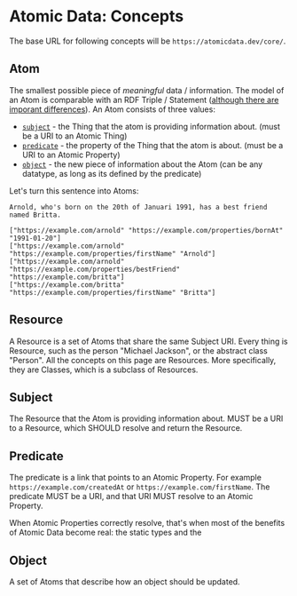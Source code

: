 # Atomic Data: Concepts

The base URL for following concepts will be `https://atomicdata.dev/core/`.

## Atom

The smallest possible piece of _meaningful_ data / information.
The model of an Atom is comparable with an RDF Triple / Statement ([although there are imporant differences](rdf.md)).
An Atom consists of three values:

* [`subject`](#Subject) - the Thing that the atom is providing information about. (must be a URI to an Atomic Thing)
* [`predicate`](#Predicate) - the property of the Thing that the atom is about. (must be a URI to an Atomic Property)
* [`object`](#Object) - the new piece of information about the Atom (can be any datatype, as long as its defined by the predicate)

Let's turn this sentence into Atoms:

`Arnold, who's born on the 20th of Januari 1991, has a best friend named Britta.`

```atomic-ndjson
["https://example.com/arnold" "https://example.com/properties/bornAt" "1991-01-20"]
["https://example.com/arnold" "https://example.com/properties/firstName" "Arnold"]
["https://example.com/arnold" "https://example.com/properties/bestFriend" "https://example.com/britta"]
["https://example.com/britta" "https://example.com/properties/firstName" "Britta"]
```

## Resource

A Resource is a set of Atoms that share the same Subject URI.
Every thing is Resource, such as the person "Michael Jackson", or the abstract class "Person".
All the concepts on this page are Resources.
More specifically, they are Classes, which is a subclass of Resources.

## Subject

The Resource that the Atom is providing information about.
MUST be a URI to a Resource, which SHOULD resolve and return the Resource.

## Predicate

The predicate is a link that points to an Atomic Property. For example `https://example.com/createdAt` or `https://example.com/firstName`.
The predicate MUST be a URI, and that URI MUST resolve to an Atomic Property.

When Atomic Properties correctly resolve, that's when most of the benefits of Atomic Data become real: the static types and the

## Object

A set of Atoms that describe how an object should be updated.

